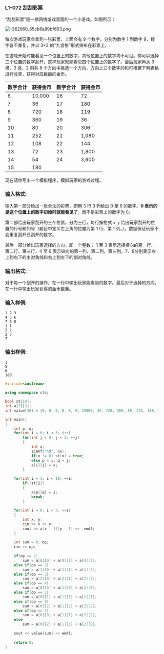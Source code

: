 ### [**L1-072 刮刮彩票**](https://pintia.cn/problem-sets/994805046380707840/problems/1336215880692482055)



“刮刮彩票”是一款网络游戏里面的一个小游戏。如图所示：

![-362960_55cb6a89bf693.png](https://images.ptausercontent.com/e6f4f992-0e14-4a9f-bd2e-353c109dd196.png)

每次游戏玩家会拿到一张彩票，上面会有 9 个数字，分别为数字 1 到数字 9，数字各不重复，并以 3×3 的“九宫格”形式排布在彩票上。

在游戏开始时能看见一个位置上的数字，其他位置上的数字均不可见。你可以选择三个位置的数字刮开，这样玩家就能看见四个位置上的数字了。最后玩家再从 3 横、3 竖、2 斜共 8 个方向中挑选一个方向，方向上三个数字的和可根据下列表格进行兑奖，获得对应数额的金币。

| 数字合计 | 获得金币 | 数字合计 | 获得金币 |
| -------- | -------- | -------- | -------- |
| 6        | 10,000   | 16       | 72       |
| 7        | 36       | 17       | 180      |
| 8        | 720      | 18       | 119      |
| 9        | 360      | 19       | 36       |
| 10       | 80       | 20       | 306      |
| 11       | 252      | 21       | 1,080    |
| 12       | 108      | 22       | 144      |
| 13       | 72       | 23       | 1,800    |
| 14       | 54       | 24       | 3,600    |
| 15       | 180      |          |          |

现在请你写出一个模拟程序，模拟玩家的游戏过程。

### 输入格式:

输入第一部分给出一张合法的彩票，即用 3 行 3 列给出 0 至 9 的数字。**0 表示的是这个位置上的数字初始时就能看见了**，而不是彩票上的数字为 0。

第二部给出玩家刮开的三个位置，分为三行，每行按格式 `x y` 给出玩家刮开的位置的行号和列号（题目中定义左上角的位置为第 1 行、第 1 列。）。数据保证玩家不会重复刮开已刮开的数字。

最后一部分给出玩家选择的方向，即一个整数： 1 至 3 表示选择横向的第一行、第二行、第三行，4 至 6 表示纵向的第一列、第二列、第三列，7、8分别表示左上到右下的主对角线和右上到左下的副对角线。

### 输出格式:

对于每一个刮开的操作，在一行中输出玩家能看到的数字。最后对于选择的方向，在一行中输出玩家获得的金币数量。

### 输入样例:

```in
1 2 3
4 5 6
7 8 0
1 1
2 2
2 3
7
```

### 输出样例:

```out
1
5
6
180
```



```cpp
#include<iostream>

using namespace std;

bool st[10];
int a[3][3];
int value[30] = {0, 0, 0, 0, 0, 0, 10000, 36, 720, 360, 80, 252, 108, 72, 54, 180, 72, 180, 119, 36, 306, 1080, 144, 1800, 3600};

int main()
{
    int p, q;
    for(int i = 0; i < 3; i++)
        for(int j = 0; j < 3; ++j)
        {
            int x;
            scanf("%d", &x);
            if(x != 0) st[x] = true;
            else p = i, q = j;
            a[i][j] = x;
        }
   
    for(int i = 1; i < 10; ++i)
        if(!st[i]) 
        {
            a[p][q] = i;
            break;
        }
   
    for(int i = 0; i < 3; ++i)
    {
        int x, y;
        cin >> x >> y;
        cout << a[x - 1][y - 1] << 	endl;
    }
    
    int sum = 0, op;
    cin >> op;
    
    if(op == 1)
        sum = a[0][0] + a[0][1] + a[0][2];
    else if(op == 2)
        sum = a[1][0] + a[1][1] + a[1][2];
    else if(op == 3)
        sum = a[2][0] + a[2][1] + a[2][2];
    else if(op == 4)
        sum = a[0][0] + a[1][0] + a[2][0];
    else if(op == 5)
        sum = a[0][1] + a[1][1] + a[2][1];
    else if(op == 6)
        sum = a[0][2] + a[1][2] + a[2][2];
    else if(op == 7)
        sum = a[0][0] + a[1][1] + a[2][2];
    else
        sum = a[0][2] + a[1][1] + a[2][0];
    
    cout << value[sum] << endl;
    
    return 0;
}
```

